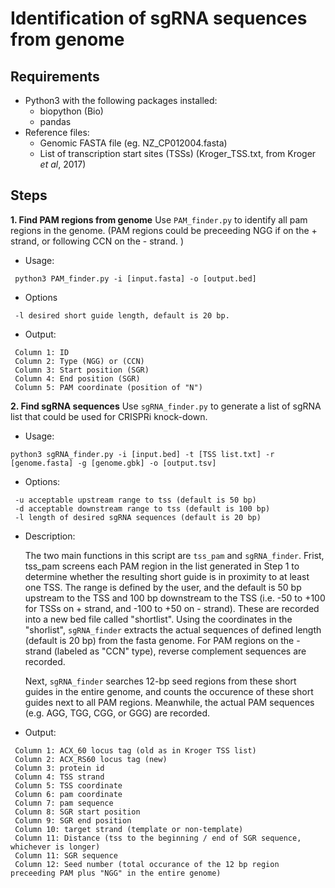# Identification of sgRNA sequences from genome

## Requirements
+ Python3 with the following packages installed:
  + biopython (Bio)
  + pandas 
+ Reference files:
  + Genomic FASTA file (eg. NZ_CP012004.fasta)
  + List of transcription start sites (TSSs) (Kroger_TSS.txt, from Kroger _et al_, 2017)
 
## Steps
**1. Find PAM regions from genome**
  Use `PAM_finder.py` to identify all pam regions in the genome. (PAM regions could be preceeding NGG if on the + strand, or following CCN on the - strand. )
    
   - Usage:
   ```
    python3 PAM_finder.py -i [input.fasta] -o [output.bed]
   ```
    
   - Options
   ```
    -l desired short guide length, default is 20 bp.
   ```
   
   - Output:
   ```
    Column 1: ID
    Column 2: Type (NGG) or (CCN)
    Column 3: Start position (SGR)
    Column 4: End position (SGR)
    Column 5: PAM coordinate (position of "N")
   ```
    
  
**2. Find sgRNA sequences**
  Use `sgRNA_finder.py` to generate a list of sgRNA list that could be used for CRISPRi knock-down.
  
   - Usage:
   ```
   python3 sgRNA_finder.py -i [input.bed] -t [TSS list.txt] -r [genome.fasta] -g [genome.gbk] -o [output.tsv]
   ```
   
   - Options:
   ```
    -u acceptable upstream range to tss (default is 50 bp)
    -d acceptable downstream range to tss (default is 100 bp)
    -l length of desired sgRNA sequences (default is 20 bp)
   ```
   
   - Description:
   
     The two main functions in this script are `tss_pam` and `sgRNA_finder`. Frist, tss_pam screens each PAM region in the list generated in Step 1 to determine whether the resulting short guide is in proximity to at least one TSS. The range is defined by the user, and the default is 50 bp upstream to the TSS and 100 bp downstream to the TSS (i.e. -50 to +100 for TSSs on + strand, and -100 to +50 on - strand). These are recorded into a new bed file called "shortlist". Using the coordinates in the "shorlist", `sgRNA_finder` extracts the actual sequences of defined length (default is 20 bp) from the fasta genome. For PAM regions on the - strand (labeled as "CCN" type), reverse complement sequences are recorded.
     
     Next, `sgRNA_finder` searches 12-bp seed regions from these short guides in the entire genome, and counts the occurence of these short guides next to all PAM regions. Meanwhile, the actual PAM sequences (e.g. AGG, TGG, CGG, or GGG) are recorded.
   
   
   - Output:
   ```
    Column 1: ACX_60 locus tag (old as in Kroger TSS list)
    Column 2: ACX_RS60 locus tag (new)
    Column 3: protein id
    Column 4: TSS strand
    Column 5: TSS coordinate
    Column 6: pam coordinate
    Column 7: pam sequence
    Column 8: SGR start position
    Column 9: SGR end position
    Column 10: target strand (template or non-template)
    Column 11: Distance (tss to the beginning / end of SGR sequence, whichever is longer)
    Column 11: SGR sequence
    Column 12: Seed number (total occurance of the 12 bp region preceeding PAM plus "NGG" in the entire genome)
   ```
